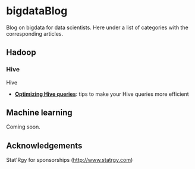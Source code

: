 # bigdataBlog

Blog on bigdata for data scientists.
Here under a list of categories with the corresponding articles. 

## Hadoop

### Hive
Hive 

- [**Optimizing Hive queries**](hive/optimizingHiveQueries-20150430.md): tips to make your Hive queries more efficient



## Machine learning 
Coming soon.

## Acknowledgements
Stat'Rgy for sponsorships (http://www.statrgy.com) 
